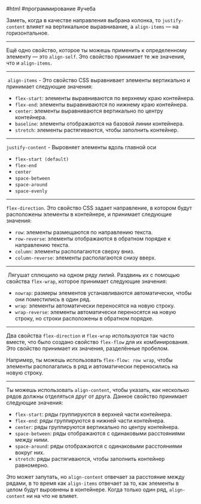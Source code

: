 #html
#программирование 
#учеба 

Заметь, когда в качестве направления выбрана колонка, то `justify-content` влияет на вертикальное выравнивание, а `align-items` — на горизонтальное.

-----

Ещё одно свойство, которое ты можешь применить к определенному элементу — это `align-self`. Это свойство принимает те же значения, что и `align-items`.

-----

 `align-items` -  Это свойство CSS выравнивает элементы вертикально и принимает следующие значения:

- `flex-start`: элементы выравниваются по верхнему краю контейнера.
- `flex-end`: элементы выравниваются по нижнему краю контейнера.
- `center`: элементы выравниваются вертикально по центру контейнера.
- `baseline`: элементы отображаются на базовой линии контейнера.
- `stretch`: элементы растягиваются, чтобы заполнить контейнер.

------

`justify-content` - Выровняет элементы вдоль главной оси
-  `flex-start (default)` 
- `flex-end` 
- `center` 
- `space-between` 
- `space-around` 
- `space-evenly`

------

`flex-direction`. Это свойство CSS задает направление, в котором будут расположены элементы в контейнере, и принимает следующие значения:

- `row`: элементы размещаются по направлению текста.
- `row-reverse`: элементы отображаются в обратном порядке к направлению текста.
- `column`: элементы располагаются сверху вниз.
- `column-reverse`: элементы располагаются снизу вверх.

------

 Лягушат сплющило на одном ряду лилий. Раздвинь их с помощью свойства `flex-wrap`, которое принимает следующие значения:

- `nowrap`: размеры элементов устанавливаются автоматически, чтобы они поместились в один ряд.
- `wrap`: элементы автоматически переносятся на новую строку.
- `wrap-reverse`: элементы автоматически переносятся на новую строку, но строки расположены в обратном порядке.
--------
Два свойства `flex-direction` и `flex-wrap` используются так часто вместе, что было создано свойство `flex-flow` для их комбинирования. Это свойство принимает их значения, разделённые пробелом.

Например, ты можешь использовать `flex-flow: row wrap`, чтобы элементы располагались в ряд и автоматически переносились на новую строку.

-----

Ты можешь использовать `align-content`, чтобы указать, как несколько рядов должны отделяться друг от друга. Данное свойство принимает следующие значения:

- `flex-start`: ряды группируются в верхней части контейнера.
- `flex-end`: ряды группируются в нижней части контейнера.
- `center`: ряды группируются вертикально по центру контейнера.
- `space-between`: ряды отображаются с одинаковыми расстояниями между ними.
- `space-around`: ряды отображаются с одинаковыми расстояниями вокруг них.
- `stretch`: ряды растягиваются, чтобы заполнить контейнер равномерно.

Это может запутать, но `align-content` отвечает за расстояние между рядами, в то время как `align-items` отвечает за то, как элементы в целом будут выровнены в контейнере. Когда только один ряд, `align-content` ни на что не влияет.